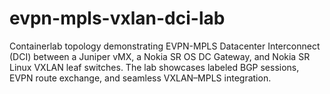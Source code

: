 # evpn-mpls-vxlan-dci-lab
Containerlab topology demonstrating EVPN-MPLS Datacenter Interconnect (DCI) between a Juniper vMX, a Nokia SR OS DC Gateway, and Nokia SR Linux VXLAN leaf switches. The lab showcases labeled BGP sessions, EVPN route exchange, and seamless VXLAN–MPLS integration.
